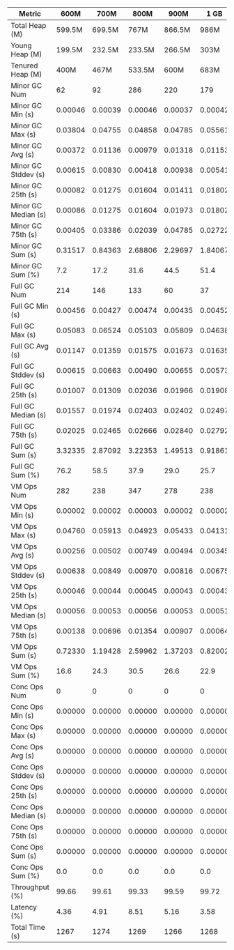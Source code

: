 | Metric | 600M | 700M | 800M | 900M | 1 GB | 2 GB | 4 GB | 8 GB |
|------|----|----|----|----|----|----|----|----|
| Total Heap (M) | 599.5M | 699.5M | 767M | 866.5M | 986M | 1963M | 3936.5M | 7851M |
| Young Heap (M) | 199.5M | 232.5M | 233.5M | 266.5M | 303M | 597.5M | 1205.5M | 2389.5M |
| Tenured Heap (M) | 400M | 467M | 533.5M | 600M | 683M | 1365.5M | 2731M | 5461.5M |
| Minor GC Num | 62 | 92 | 286 | 220 | 179 | 148 | 48 | 25 |
| Minor GC Min (s) | 0.00046 | 0.00039 | 0.00046 | 0.00037 | 0.00042 | 0.00051 | 0.00065 | 0.00042 |
| Minor GC Max (s) | 0.03804 | 0.04755 | 0.04858 | 0.04785 | 0.05561 | 0.06083 | 0.05727 | 0.09446 |
| Minor GC Avg (s) | 0.00372 | 0.01136 | 0.00979 | 0.01318 | 0.01153 | 0.01468 | 0.01151 | 0.01735 |
| Minor GC Stddev (s) | 0.00615 | 0.00830 | 0.00418 | 0.00938 | 0.00541 | 0.00461 | 0.00992 | 0.01279 |
| Minor GC 25th (s) | 0.00082 | 0.01275 | 0.01604 | 0.01411 | 0.01802 | 0.02965 | 0.00747 | 0.01289 |
| Minor GC Median (s) | 0.00086 | 0.01275 | 0.01604 | 0.01973 | 0.01802 | 0.02965 | 0.00961 | 0.03161 |
| Minor GC 75th (s) | 0.00405 | 0.03386 | 0.02039 | 0.04785 | 0.02722 | 0.02965 | 0.03715 | 0.04692 |
| Minor GC Sum (s) | 0.31517 | 0.84363 | 2.68806 | 2.29697 | 1.84067 | 1.81093 | 0.96472 | 0.75722 |
| Minor GC Sum (%) | 7.2 | 17.2 | 31.6 | 44.5 | 51.4 | 81.1 | 75.8 | 83.6 |
| Full GC Num | 214 | 146 | 133 | 60 | 37 | 4 | 3 | 2 |
| Full GC Min (s) | 0.00456 | 0.00427 | 0.00474 | 0.00435 | 0.00452 | 0.00486 | 0.00553 | 0.00544 |
| Full GC Max (s) | 0.05083 | 0.06524 | 0.05103 | 0.05809 | 0.04638 | 0.05393 | 0.06311 | 0.00956 |
| Full GC Avg (s) | 0.01147 | 0.01359 | 0.01575 | 0.01673 | 0.01635 | 0.02928 | 0.03545 | 0.00750 |
| Full GC Stddev (s) | 0.00615 | 0.00663 | 0.00490 | 0.00655 | 0.00573 | 0.00331 | 0.00161 | 0.00291 |
| Full GC 25th (s) | 0.01007 | 0.01309 | 0.02036 | 0.01966 | 0.01908 | 0.04901 | 0.06311 | 0.00544 |
| Full GC Median (s) | 0.01557 | 0.01974 | 0.02403 | 0.02402 | 0.02497 | 0.04901 | 0.06311 | 0.00544 |
| Full GC 75th (s) | 0.02025 | 0.02465 | 0.02666 | 0.02840 | 0.02792 | 0.05393 | 0.06311 | 0.00956 |
| Full GC Sum (s) | 3.32335 | 2.87092 | 3.22353 | 1.49513 | 0.91861 | 0.11711 | 0.07870 | 0.01501 |
| Full GC Sum (%) | 76.2 | 58.5 | 37.9 | 29.0 | 25.7 | 5.2 | 6.2 | 1.7 |
| VM Ops Num | 282 | 238 | 347 | 278 | 238 | 206 | 109 | 86 |
| VM Ops Min (s) | 0.00002 | 0.00002 | 0.00003 | 0.00002 | 0.00002 | 0.00002 | 0.00001 | 0.00003 |
| VM Ops Max (s) | 0.04760 | 0.05913 | 0.04923 | 0.05433 | 0.04131 | 0.05704 | 0.05718 | 0.02042 |
| VM Ops Avg (s) | 0.00256 | 0.00502 | 0.00749 | 0.00494 | 0.00345 | 0.00148 | 0.00211 | 0.00155 |
| VM Ops Stddev (s) | 0.00638 | 0.00849 | 0.00970 | 0.00816 | 0.00675 | 0.00525 | 0.00656 | 0.00411 |
| VM Ops 25th (s) | 0.00046 | 0.00044 | 0.00045 | 0.00043 | 0.00043 | 0.00040 | 0.00024 | 0.00021 |
| VM Ops Median (s) | 0.00056 | 0.00053 | 0.00056 | 0.00053 | 0.00051 | 0.00048 | 0.00045 | 0.00037 |
| VM Ops 75th (s) | 0.00138 | 0.00696 | 0.01354 | 0.00907 | 0.00064 | 0.00055 | 0.00057 | 0.00050 |
| VM Ops Sum (s) | 0.72330 | 1.19428 | 2.59962 | 1.37203 | 0.82002 | 0.30465 | 0.23006 | 0.13358 |
| VM Ops Sum (%) | 16.6 | 24.3 | 30.5 | 26.6 | 22.9 | 13.6 | 18.1 | 14.7 |
| Conc Ops Num | 0 | 0 | 0 | 0 | 0 | 0 | 0 | 0 |
| Conc Ops Min (s) | 0.00000 | 0.00000 | 0.00000 | 0.00000 | 0.00000 | 0.00000 | 0.00000 | 0.00000 |
| Conc Ops Max (s) | 0.00000 | 0.00000 | 0.00000 | 0.00000 | 0.00000 | 0.00000 | 0.00000 | 0.00000 |
| Conc Ops Avg (s) | 0.00000 | 0.00000 | 0.00000 | 0.00000 | 0.00000 | 0.00000 | 0.00000 | 0.00000 |
| Conc Ops Stddev (s) | 0.00000 | 0.00000 | 0.00000 | 0.00000 | 0.00000 | 0.00000 | 0.00000 | 0.00000 |
| Conc Ops 25th (s) | 0.00000 | 0.00000 | 0.00000 | 0.00000 | 0.00000 | 0.00000 | 0.00000 | 0.00000 |
| Conc Ops Median (s) | 0.00000 | 0.00000 | 0.00000 | 0.00000 | 0.00000 | 0.00000 | 0.00000 | 0.00000 |
| Conc Ops 75th (s) | 0.00000 | 0.00000 | 0.00000 | 0.00000 | 0.00000 | 0.00000 | 0.00000 | 0.00000 |
| Conc Ops Sum (s) | 0.00000 | 0.00000 | 0.00000 | 0.00000 | 0.00000 | 0.00000 | 0.00000 | 0.00000 |
| Conc Ops Sum (%) | 0.0 | 0.0 | 0.0 | 0.0 | 0.0 | 0.0 | 0.0 | 0.0 |
| Throughput (%) | 99.66 | 99.61 | 99.33 | 99.59 | 99.72 | 99.82 | 99.9 | 99.93 |
| Latency (%) | 4.36 | 4.91 | 8.51 | 5.16 | 3.58 | 2.23 | 1.27 | 0.91 |
| Total Time (s) | 1267 | 1274 | 1269 | 1266 | 1268 | 1267 | 1265 | 1275 |
